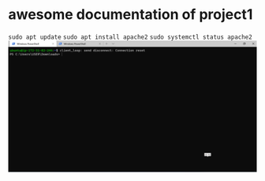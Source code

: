 # awesome documentation of project1

`sudo apt update`
`sudo apt install apache2`
`sudo systemctl status apache2`
![sudo-fake](./images/sudo-fake.PNG)
